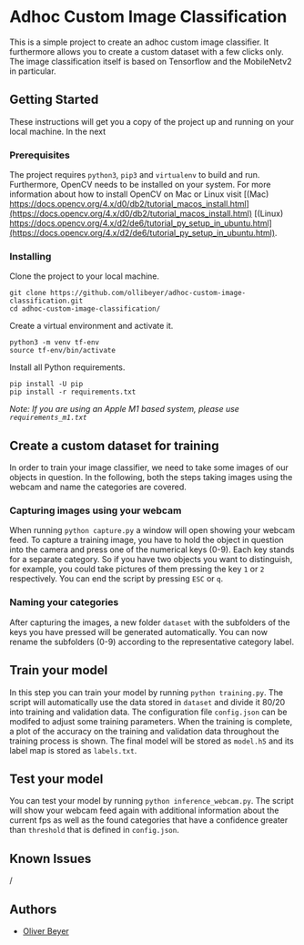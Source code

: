 # Adhoc Custom Image Classification
This is a simple project to create an adhoc custom image classifier. It furthermore allows you to create a custom dataset with a few clicks only. The image classification itself is based on Tensorflow and the MobileNetv2 in particular.

## Getting Started

These instructions will get you a copy of the project up and running on your local machine. In the next 

### Prerequisites

The project requires `python3`, `pip3` and `virtualenv` to build and run. Furthermore, OpenCV needs to be installed on your system. For more information about how to install OpenCV on Mac or Linux visit [(Mac) https://docs.opencv.org/4.x/d0/db2/tutorial_macos_install.html](https://docs.opencv.org/4.x/d0/db2/tutorial_macos_install.html) [(Linux) https://docs.opencv.org/4.x/d2/de6/tutorial_py_setup_in_ubuntu.html](https://docs.opencv.org/4.x/d2/de6/tutorial_py_setup_in_ubuntu.html).


### Installing

Clone the project to your local machine.

```
git clone https://github.com/ollibeyer/adhoc-custom-image-classification.git
cd adhoc-custom-image-classification/
```

Create a virtual environment and activate it.

```
python3 -m venv tf-env
source tf-env/bin/activate
```

Install all Python requirements.

```
pip install -U pip
pip install -r requirements.txt
```

*Note: If you are using an Apple M1 based system, please use `requirements_m1.txt`*

## Create a custom dataset for training

In order to train your image classifier, we need to take some images of our objects in question. In the following, both the steps taking images using the webcam and name the categories are covered.

### Capturing images using your webcam

When running `python capture.py` a window will open showing your webcam feed. To capture a training image, you have to hold the object in question into the camera and press one of the numerical keys (0-9). Each key stands for a separate category. So if you have two objects you want to distinguish, for example, you could take pictures of them pressing the key `1` or `2` respectively. You can end the script by pressing `ESC` or `q`.

### Naming your categories

After capturing the images, a new folder `dataset` with the subfolders of the keys you have pressed will be generated automatically. You can now rename the subfolders (0-9) according to the representative category label.

## Train your model

In this step you can train your model by running `python training.py`. The script will automatically use the data stored in `dataset` and divide it 80/20 into training and validation data. The configuration file `config.json` can be modifed to adjust some training parameters. When the training is complete, a plot of the accuracy on the training and validation data throughout the training process is shown. The final model will be stored as `model.h5` and its label map is stored as `labels.txt`.

## Test your model

You can test your model by running `python inference_webcam.py`. The script will show your webcam feed again with additional information about the current fps as well as the found categories that have a confidence greater than `threshold` that is defined in `config.json`.

## Known Issues

/

## Authors

* [Oliver Beyer](https://github.com/ollibeyer)
